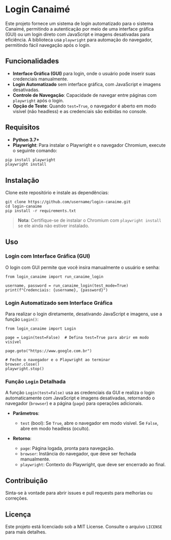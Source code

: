 
# Login Canaimé

Este projeto fornece um sistema de login automatizado para o sistema Canaimé, permitindo a autenticação por meio de uma interface gráfica (GUI) ou um login direto com JavaScript e imagens desativadas para eficiência. A biblioteca usa `playwright` para automação do navegador, permitindo fácil navegação após o login.

## Funcionalidades

- **Interface Gráfica (GUI)** para login, onde o usuário pode inserir suas credenciais manualmente.
- **Login Automatizado** sem interface gráfica, com JavaScript e imagens desativadas.
- **Controle de Navegação**: Capacidade de navegar entre páginas com `playwright` após o login.
- **Opção de Teste**: Quando `test=True`, o navegador é aberto em modo visível (não headless) e as credenciais são exibidas no console.

## Requisitos

 - **Python 3.7+**
  - **Playwright**: Para instalar o Playwright e o navegador Chromium, execute o seguinte comando:

  ```bash
  pip install playwright
  playwright install
  ```

## Instalação

Clone este repositório e instale as dependências:

```
git clone https://github.com/username/login-canaime.git
cd login-canaime
pip install -r requirements.txt
```

> **Nota**: Certifique-se de instalar o Chromium com `playwright install` se ele ainda não estiver instalado.

## Uso

### Login com Interface Gráfica (GUI)

O login com GUI permite que você insira manualmente o usuário e senha:

```
from login_canaime import run_canaime_login

username, password = run_canaime_login(test_mode=True)
print(f"Credenciais: {username}, {password}")
```

### Login Automatizado sem Interface Gráfica

Para realizar o login diretamente, desativando JavaScript e imagens, use a função `Login()`:

```
from login_canaime import Login

page = Login(test=False)  # Defina test=True para abrir em modo visível

page.goto("https://www.google.com.br")

# Feche o navegador e o Playwright ao terminar
browser.close()
playwright.stop()
```

### Função `Login` Detalhada

A função `Login(test=False)` usa as credenciais da GUI e realiza o login automaticamente com JavaScript e imagens desativadas, retornando o navegador (`browser`) e a página (`page`) para operações adicionais.

-   **Parâmetros**:
    
    -   `test` (bool): Se `True`, abre o navegador em modo visível. Se `False`, abre em modo headless (oculto).
        
-   **Retorno**:
    
    -   `page`: Página logada, pronta para navegação.        
    -   `browser`: Instância do navegador, que deve ser fechada manualmente.        
    -   `playwright`: Contexto do Playwright, que deve ser encerrado ao final.
        

## Contribuição

Sinta-se à vontade para abrir issues e pull requests para melhorias ou correções.

## Licença

Este projeto está licenciado sob a MIT License. Consulte o arquivo `LICENSE` para mais detalhes.
